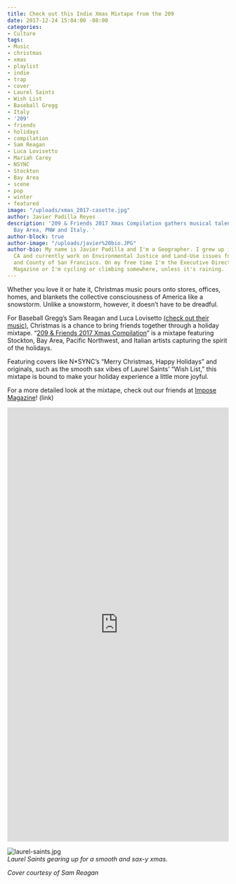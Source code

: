 ```yaml
---
title: Check out this Indie Xmas Mixtape from the 209
date: 2017-12-24 15:04:00 -08:00
categories:
- Culture
tags:
- Music
- christmas
- xmas
- playlist
- indie
- trap
- cover
- Laurel Saints
- Wish List
- Baseball Gregg
- Italy
- '209'
- friends
- holidays
- compilation
- Sam Reagan
- Luca Lovisetto
- Mariah Carey
- NSYNC
- Stockton
- Bay Area
- scene
- pop
- winter
- featured
image: "/uploads/xmas_2017-casette.jpg"
author: Javier Padilla Reyes
description: '209 & Friends 2017 Xmas Compilation gathers musical talent from Stockton,
  Bay Area, PNW and Italy. '
author-block: true
author-image: "/uploads/javier%20bio.JPG"
author-bio: My name is Javier Padilla and I'm a Geographer. I grew up in Stockton,
  CA and currently work on Environmental Justice and Land-Use issues for the City
  and County of San Francisco. On my free time I'm the Executive Director of Placeholder
  Magazine or I'm cycling or climbing somewhere, unless it's raining.
---
```


Whether you love it or hate it, Christmas music pours onto stores, offices, homes, and blankets the collective consciousness of America like a snowstorm. Unlike a snowstorm, however, it doesn’t have to be dreadful. 

For Baseball Gregg’s Sam Reagan and Luca Lovisetto [(check out their music)](http://www.placeholdermag.com/culture/2017/02/13/catching-up-with-baseball-gregg.html), Christmas is a chance to bring friends together through a holiday mixtape. “[209 & Friends 2017 Xmas Compilation](https://merryxmas209.bandcamp.com/album/209-friends-2017-compilation)” is a mixtape featuring Stockton, Bay Area, Pacific Northwest, and Italian artists capturing the spirit of the holidays. 

Featuring covers like N*SYNC’s “Merry Christmas, Happy Holidays” and originals, such as the smooth sax vibes of Laurel Saints’ “Wish List,” this mixtape is bound to make your holiday experience a little more joyful. 

For a more detailed look at the mixtape, check out our friends at [Impose Magazine](http://www.imposemagazine.com/bytes/chatter/week-in-pop-donormaal-209-xmas-adam-lempel-usf-silentshout-mane/3)! (link)

<iframe style="border: 0; width: 100%; height: 986px;" src="https://bandcamp.com/EmbeddedPlayer/album=3628019258/size=large/bgcol=ffffff/linkcol=333333/transparent=true/" seamless><a href="http://merryxmas209.bandcamp.com/album/209-friends-2017-compilation">209 &amp; Friends 2017 Compilation by The 209 &amp; Friends Xmas Compilation</a></iframe>

![laurel-saints.jpg](/uploads/laurel-saints.jpg)<br>
*Laurel Saints gearing up for a smooth and sax-y 
xmas.*

_Cover courtesy of Sam Reagan_